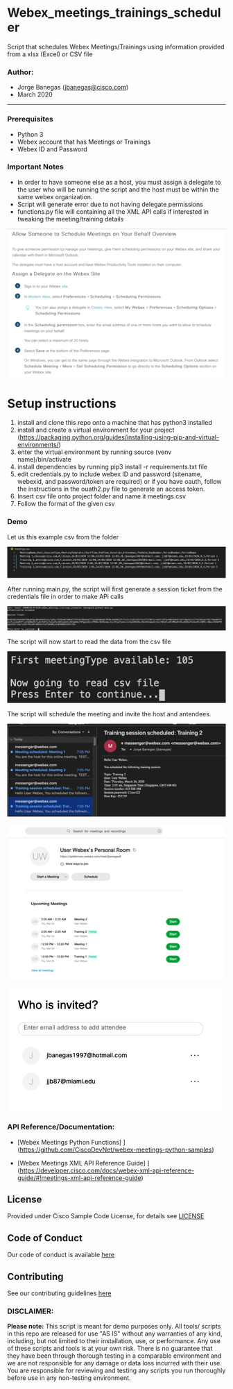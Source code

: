 # Webex_meetings_trainings_scheduler
Script that schedules Webex Meetings/Trainings using information provided from a xlsx (Excel) or CSV file

### Author:

* Jorge Banegas (jbanegas@cisco.com)
*  March 2020
***

### Prerequisites
* Python 3
* Webex account that has Meetings or Trainings
* Webex ID and Password

### Important Notes
* In order to have someone else as a host, you must assign a delegate to the user who will be running the script and the host must be within the same webex organization.
* Script will generate error due to not having delegate permissions
* functions.py file will containing all the XML API calls if interested in tweaking the meeting/training details

![alt text](images/permission.png)


# Setup instructions 
1. install and clone this repo onto a machine that has python3 installed 
2. install and create a virtual environment for your project (https://packaging.python.org/guides/installing-using-pip-and-virtual-environments/)
3. enter the virtual environment by running source (venv name)/bin/activate 
4. install dependencies by running pip3 install -r requirements.txt file
6. edit credentials.py to include webex ID and password (sitename, webexid, and password/token are required) or if you have oauth, follow the instructions in the ouath2.py file to generate an access token.
7. Insert csv file onto project folder and name it meetings.csv
8. Follow the format of the given csv

### Demo

Let us this example csv from the folder 

![alt text](images/example_csv.png)

After running main.py, the script will first generate a session ticket from the credentials file in order to make APi calls

![alt text](images/step1.png)

The script will now start to read the data from the csv file

![alt text](images/step2.png)

The script will schedule the meeting and invite the host and antendees.

![alt text](images/email.png)


![alt text](images/scheduled_meetings.png)


![alt text](images/invitees.png)


### API Reference/Documentation:
* [Webex Meetings Python Functions] ] 
(https://github.com/CiscoDevNet/webex-meetings-python-samples)

* [Webex Meetings XML API Reference Guide] ] 
(https://developer.cisco.com/docs/webex-xml-api-reference-guide/#!meetings-xml-api-reference-guide)

## License
Provided under Cisco Sample Code License, for details see [LICENSE](LICENSE)

## Code of Conduct 
Our code of conduct is available [here](CODE_OF_CONDUCT.md)

## Contributing 
See our contributing guidelines [here](CONTRIBUTING.md)

### DISCLAIMER:
<b>Please note:</b> This script is meant for demo purposes only. All tools/ scripts in this repo are released for use "AS IS" without any warranties of any kind, including, but not limited to their installation, use, or performance. Any use of these scripts and tools is at your own risk. There is no guarantee that they have been through thorough testing in a comparable environment and we are not responsible for any damage or data loss incurred with their use.
You are responsible for reviewing and testing any scripts you run thoroughly before use in any non-testing environment.
